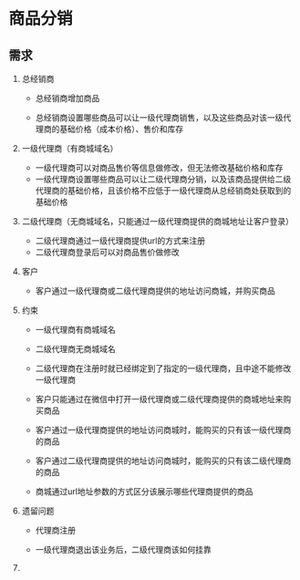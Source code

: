# 商品分销

## 需求

1. 总经销商
   
   * 总经销商增加商品
   
   * 总经销商设置哪些商品可以让一级代理商销售，以及这些商品对该一级代理商的基础价格（成本价格）、售价和库存

2. 一级代理商（有商城域名）
   
   * 一级代理商可以对商品售价等信息做修改，但无法修改基础价格和库存
   * 一级代理商设置哪些商品可以让二级代理商分销，以及该商品提供给二级代理商的基础价格，且该价格不应低于一级代理商从总经销商处获取到的基础价格

3. 二级代理商（无商城域名，只能通过一级代理商提供的商城地址让客户登录）
   
   * 二级代理商通过一级代理商提供url的方式来注册
   * 二级代理商登录后可以对商品售价做修改

4. 客户
   
   * 客户通过一级代理商或二级代理商提供的地址访问商城，并购买商品

5. 约束
   
   * 一级代理商有商城域名
   
   * 二级代理商无商城域名
   
   * 二级代理商在注册时就已经绑定到了指定的一级代理商，且中途不能修改一级代理商
   
   * 客户只能通过在微信中打开一级代理商或二级代理商提供的商城地址来购买商品
   
   * 客户通过一级代理商提供的地址访问商城时，能购买的只有该一级代理商的商品
   
   * 客户通过二级代理商提供的地址访问商城时，能购买的只有该二级代理商的商品
   
   * 商城通过url地址参数的方式区分该展示哪些代理商提供的商品

6. 遗留问题
   
   * 代理商注册
   
   * 一级代理商退出该业务后，二级代理商该如何挂靠

7. 
